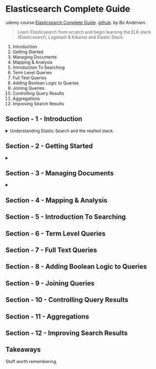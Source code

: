 <!--
// cSpell:ignore Upserts
 -->

# Elasticsearch Complete Guide

udemy course [Elasticsearch Complete Guide](https://www.udemy.com/course/elasticsearch-complete-guide/). [github](https://github.com/codingexplained/complete-guide-to-elasticsearch). by *Bo Andersen*.

> Learn Elasticsearch from scratch and begin learning the ELK stack (Elasticsearch, Logstash & Kibana) and Elastic Stack.

1. Introduction
2. Getting Started
3. Managing Documents
4. Mapping & Analysis
5. Introduction To Searching
6. Term Level Queries
7. Full Text Queries
8. Adding Boolean Logic to Queries
9. Joining Queries
10. Controlling Query Results
11. Aggregations
12. Improving Search Results

## Section - 1 - Introduction
<details>
<summary>
Understanding Elastic Search and the realted stack.
</summary>


### Introduction to Elasticsearch

Analtics and full text search tool. open source. used in many websites, auto completion, relevancy, filtering, sorting...

it can also be used as an analtical tool, for structuring queries and creating reports,

APM - application Performance Management

we can also send events to elasticSearch, and then aggregate the results. Elasticsearch also works well with machine learning and forecasting. we can also use Elasticsearch as an anomaly detection tool, which we get for free without complicated manual set-up.

Elasticsearch stores data as documents, each document has fields. documents are json files. querying Elasticsearch is done via the rest API.

it itself is built on Java, on top of apache server, it's scalable and highly available, and is used by many companies.

### Overview of the Elastic Stack

some technologies related to Elasticsearch:

- Kibana
- Logstash
- X-pack
- Beats

**Kibana** is an analytics and visualization platform, it acts like a dashboard for creating reports and visualizations, it provides an interface to Elasticsearch for authentication, and can be used as a web interface. it also allows us to set the machine learning features.

**Logstash** is a data processing pipeline, it receives data as events, and handles them. each of the three stages makes use of plugins:
- input
- filter
- output

Logstach uses a markup language to define pipelines.

**X-Pack** - addition functionality to Elasticsearch and Kibana
- Security - authentication and authorization, roles, permissions
- Monitoring - how the stack is perfroming
- Alerting - notification services
- Reporting - exporting Kibana visualizations and data
- Machine Learning - abnormality detection, forecasting
- Graph - analyzing relationship in the data
- Elasticsearch SQL - a way to work with Elasticsearch with SQL instead of the internal DSL query.

**Beats** - a collection of lightweight agents that collect data and send to Elasticsearch. they can contain specialized modules for popular configurations.
- filebeat - collect log files
- metricbeat - system and service metrics
- packetbeat - network data
- winlogbeat - windows event logs
- auditbeat - audit data from linux
- heartbeat - monitor service uptime


the four services together form the elastic stack, and the term ELK - elasticsearch, Logstash and Kibana is commonly used to describe the collection of features.

### Walkthrough of common architectures

a theoretical use case:

E-Commerce websites, databases aren't great at full-search text. so we can use elastic search instead. the data is stored in both the Database and elasticsearch.

we next add Kibana to provide a dashboard, so we run it on a dedicated machine.

we next add monitoring, to know if we need to scale up. we then add metricbeat agent to the web servers, and we use this data to create alerts and notifications. metricbeat has a default kibana configuration.

now want to monitor the access and error logs, so we add a filebeat agent to get the logs into elasticsearch. and we want to enrich our logs and events, so we introduce logstash as a pipeline between our application server and elasticsearch.

### Guidelines for the course Q&A


</details>

## Section - 2 - Getting Started
<details>
<summary>

</summary>

### Overview of installation options

### Running Elasticsearch & Kibana in Elastic Cloud

### Setting up Elasticsearch & Kibana on macOS & Linux
### Setting up Elasticsearch & Kibana on Windows
### Understanding the basic architecture
### Inspecting the cluster
### Sending queries with cURL
### Sharding and scalability
#### Quiz 2: Sharding
### Understanding replication
### Quiz 3: Replication
### Adding more nodes to the cluster
### Overview of node roles
### Wrap up

</details>

## Section - 3 - Managing Documents
<details>
<summary>

</summary>

###  Creating & deleting indices
###  Indexing documents
###  Retrieving documents by ID
###  Updating documents
###  Scripted updates
###  Upserts
###  Replacing documents
###  Deleting documents
###  Understanding routing
###  How Elasticsearch reads data
###  How Elasticsearch writes data
###  Understanding document versioning
###  Optimistic concurrency control
###  Update by query
###  Delete by query
###  Batch processing
###  Importing data with cURL
###  Wrap up

</details>

## Section - 4 - Mapping & Analysis
## Section - 5 - Introduction To Searching
## Section - 6 - Term Level Queries
## Section - 7 - Full Text Queries
## Section - 8 - Adding Boolean Logic to Queries
## Section - 9 - Joining Queries
## Section - 10 - Controlling Query Results
## Section - 11 - Aggregations
## Section - 12 - Improving Search Results

## Takeaways
<!-- <details> -->
<summary>
Stuff worth remembering.
</summary>
</details>
